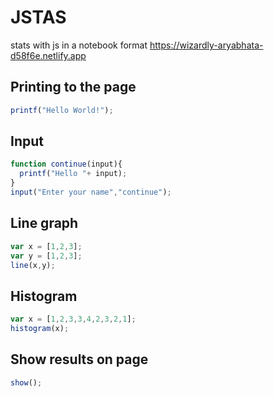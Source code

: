 # JSTAS
stats with js in a notebook format
https://wizardly-aryabhata-d58f6e.netlify.app

## Printing to the page
```js
printf("Hello World!");
```
## Input
```js
function continue(input){
  printf("Hello "+ input);
}
input("Enter your name","continue");
```
## Line graph
```js
var x = [1,2,3];
var y = [1,2,3];
line(x,y);
```
## Histogram
```js
var x = [1,2,3,3,4,2,3,2,1];
histogram(x);
```
## Show results on page
```js
show();
```
